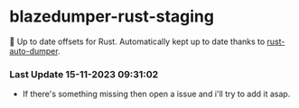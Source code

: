 # blazedumper-rust-staging

🚀 Up to date offsets for Rust. Automatically kept up to date thanks to [rust-auto-dumper](https://github.com/Akandesh/rust-auto-dumper).


### Last Update 15-11-2023 09:31:02
- If there's something missing then open a issue and i'll try to add it asap.